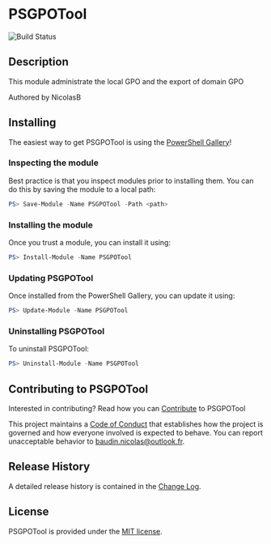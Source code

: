 # PSGPOTool

![Build Status](https://build.status.url.here)

## Description

This module administrate the local GPO and the export of domain GPO

Authored by NicolasB

## Installing

The easiest way to get PSGPOTool is using the [PowerShell Gallery](https://powershellgallery.com/packages/PSGPOTool/)!

### Inspecting the module

Best practice is that you inspect modules prior to installing them. You can do this by saving the module to a local path:

``` PowerShell
PS> Save-Module -Name PSGPOTool -Path <path>
```

### Installing the module

Once you trust a module, you can install it using:

``` PowerShell
PS> Install-Module -Name PSGPOTool
```

### Updating PSGPOTool

Once installed from the PowerShell Gallery, you can update it using:

``` PowerShell
PS> Update-Module -Name PSGPOTool
```

### Uninstalling PSGPOTool

To uninstall PSGPOTool:

``` PowerShell
PS> Uninstall-Module -Name PSGPOTool
```

## Contributing to PSGPOTool

Interested in contributing? Read how you can [Contribute](contributing.md) to PSGPOTool

This project maintains a [Code of Conduct](code-of-conduct.md) that establishes how the project is governed and how everyone involved is expected to behave. You can report unacceptable behavior to [baudin.nicolas@outlook.fr](mailto:baudin.nicolas@outlook.fr).

## Release History

A detailed release history is contained in the [Change Log](CHANGELOG.md).

## License

PSGPOTool is provided under the [MIT license](LICENSE.md).
